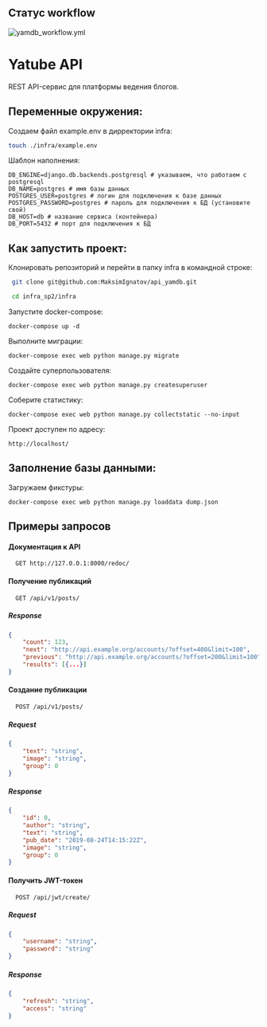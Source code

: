 ## Статус workflow

![yamdb_workflow.yml](https://github.com/MaksimIgnatov/yamdb_final/actions/workflows/yamdb_workflow.yml/badge.svg?event=push)

# Yatube API

REST API-сервис для платформы ведения блогов.

## Переменные окружения:
Создаем файл example.env в дирректории infra:
```bash
touch ./infra/example.env
```
Шаблон наполнения:
```
DB_ENGINE=django.db.backends.postgresql # указываем, что работаем с postgresql
DB_NAME=postgres # имя базы данных
POSTGRES_USER=postgres # логин для подключения к базе данных
POSTGRES_PASSWORD=postgres # пароль для подключения к БД (установите свой)
DB_HOST=db # название сервиса (контейнера)
DB_PORT=5432 # порт для подключения к БД 
```
## Как запустить проект:
Клонировать репозиторий и перейти в папку infra в командной строке:
```bash
 git clone git@github.com:MaksimIgnatov/api_yamdb.git
```
```bash
 cd infra_sp2/infra
```
Запустите docker-compose:
```
docker-compose up -d
```
Выполните миграции:
```
docker-compose exec web python manage.py migrate
```
Создайте суперпользователя:
```
docker-compose exec web python manage.py createsuperuser
```
Соберите статистику:
```
docker-compose exec web python manage.py collectstatic --no-input
```
Проект доступен по адресу:
```
http://localhost/
```
## Заполнение базы данными:
Загружаем фикстуры:
```
docker-compose exec web python manage.py loaddata dump.json
```
## Примеры запросов

#### Документация к API

```http
  GET http://127.0.0.1:8000/redoc/
```

#### Получение публикаций

```http
  GET /api/v1/posts/
```
##### Response
```json
{
    "count": 123,
    "next": "http://api.example.org/accounts/?offset=400&limit=100",
    "previous": "http://api.example.org/accounts/?offset=200&limit=100",
    "results": [{...}]
}
```
#### Создание публикации
```http
  POST /api/v1/posts/
```
##### Request

```json
{
    "text": "string",
    "image": "string",
    "group": 0  
}
```
##### Response
```json
{
    "id": 0,
    "author": "string",
    "text": "string",
    "pub_date": "2019-08-24T14:15:22Z",
    "image": "string",
    "group": 0
}
```

#### Получить JWT-токен

```http
  POST /api/jwt/create/
```
##### Request

```json
{
    "username": "string",
    "password": "string"
}
```
##### Response
```json
{
    "refresh": "string",
    "access": "string"
}
```